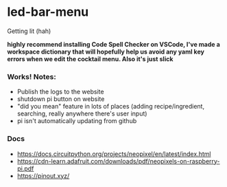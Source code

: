 # led-bar-menu
Getting lit (hah)

**highly recommend installing Code Spell Checker on VSCode, I've made a workspace dictionary that will hopefully help us avoid any yaml key errors when we edit the cocktail menu. Also it's just slick**

### Works! Notes:
- Publish the logs to the website
- shutdown pi button on website
- "did you mean" feature in lots of places (adding recipe/ingredient, searching, really anywhere there's user input)
- pi isn't automatically updating from github

### Docs
- https://docs.circuitpython.org/projects/neopixel/en/latest/index.html
- https://cdn-learn.adafruit.com/downloads/pdf/neopixels-on-raspberry-pi.pdf 
- https://pinout.xyz/
